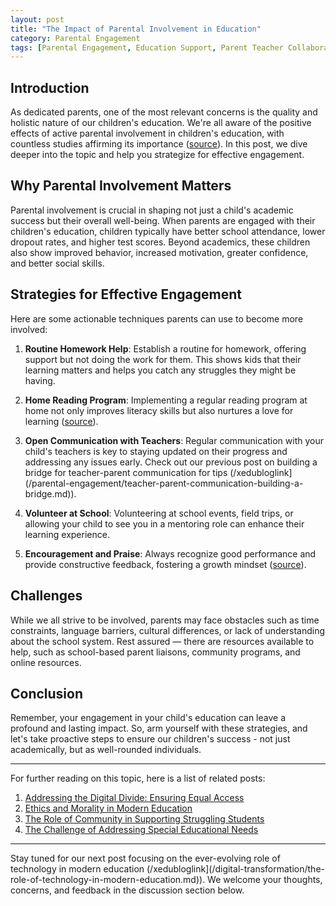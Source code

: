 ```yaml
---
layout: post
title: "The Impact of Parental Involvement in Education"
category: Parental Engagement
tags: [Parental Engagement, Education Support, Parent Teacher Collaboration]
---
```

## **Introduction**

As dedicated parents, one of the most relevant concerns is the quality and holistic nature of our children's education. We're all aware of the positive effects of active parental involvement in children's education, with countless studies affirming its importance ([source](#)). In this post, we dive deeper into the topic and help you strategize for effective engagement.

## **Why Parental Involvement Matters**

Parental involvement is crucial in shaping not just a child's academic success but their overall well-being. When parents are engaged with their children's education, children typically have better school attendance, lower dropout rates, and higher test scores. Beyond academics, these children also show improved behavior, increased motivation, greater confidence, and better social skills.

## **Strategies for Effective Engagement**

Here are some actionable techniques parents can use to become more involved:

1. **Routine Homework Help**: Establish a routine for homework, offering support but not doing the work for them. This shows kids that their learning matters and helps you catch any struggles they might be having.

2. **Home Reading Program**: Implementing a regular reading program at home not only improves literacy skills but also nurtures a love for learning ([source](#)).

3. **Open Communication with Teachers**: Regular communication with your child's teachers is key to staying updated on their progress and addressing any issues early. Check out our previous post on building a bridge for teacher-parent communication for tips (/xedubloglink](/parental-engagement/teacher-parent-communication-building-a-bridge.md)).

4. **Volunteer at School**: Volunteering at school events, field trips, or allowing your child to see you in a mentoring role can enhance their learning experience.

5. **Encouragement and Praise**: Always recognize good performance and provide constructive feedback, fostering a growth mindset ([source](#)).

## **Challenges**

While we all strive to be involved, parents may face obstacles such as time constraints, language barriers, cultural differences, or lack of understanding about the school system. Rest assured — there are resources available to help, such as school-based parent liaisons, community programs, and online resources.

## **Conclusion**

Remember, your engagement in your child's education can leave a profound and lasting impact. So, arm yourself with these strategies, and let's take proactive steps to ensure our children's success - not just academically, but as well-rounded individuals.

-----
For further reading on this topic, here is a list of related posts:

1. [Addressing the Digital Divide: Ensuring Equal Access](/xedublogmodern-challenges/addressing-the-digital-divide-ensuring-equal-access.md)
2. [Ethics and Morality in Modern Education](/xedublogeducation-fundamentals/ethics-and-morality-in-modern-education.md)
3. [The Role of Community in Supporting Struggling Students](/xedublogcommunity-engagement/the-role-of-community-in-supporting-struggling-students.md)
4. [The Challenge of Addressing Special Educational Needs](/xedublogeducation-fundamentals/the-challenge-of-addressing-special-educational-needs.md)

-----
Stay tuned for our next post focusing on the ever-evolving role of technology in modern education (/xedubloglink](/digital-transformation/the-role-of-technology-in-modern-education.md)). We welcome your thoughts, concerns, and feedback in the discussion section below.